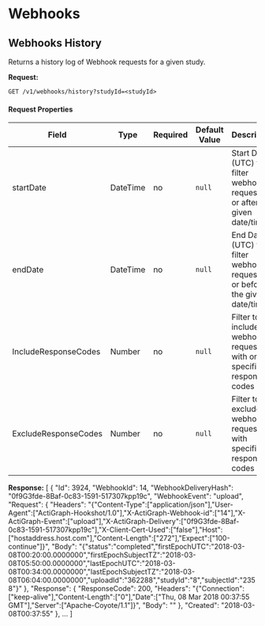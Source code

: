 
Webhooks
===

Webhooks History
---

Returns a history log of Webhook requests for a given study.

**Request:**

    GET /v1/webhooks/history?studyId=<studyId>

#### Request Properties ####

Field|Type|Required|Default Value|Description|Example Request URI
|-----|----|---------|------------|-----------|-------------------|
startDate|DateTime|no|`null`|Start Date (UTC) to filter webhook requests on or after the given date/time|/v1/webhooks/history?studyId=<studyId>&startDate=YYYY-MM-DDTHH:MM:SS|
endDate|DateTime|no|`null`|End  Date (UTC) to filter webhook requests on or before the given date/time|/v1/webhooks/history?studyId=<studyId>&endDate=YYYY-MM-DDTHH:MM:SS
IncludeResponseCodes|Number|no|`null`|Filter to include webhooks requests with only specified response codes|/v1/webhooks/history?studyId=<studyId>&IncludeResponseCodes=200
ExcludeResponseCodes|Number|no|`null`|Filter to exclude webhook requests with specified response codes|/v1/webhooks/history?studyId=<studyId>&ExcludeResponseCodes=200



**Response:**
[
    {
      "Id": 3924,
      "WebhookId": 14,
      "WebhookDeliveryHash": "0f9G3fde-8Baf-0c83-1591-517307kpp19c",
      "WebhookEvent": "upload",
      "Request": {
        "Headers": "{\"Content-Type\":[\"application/json\"],\"User-Agent\":[\"ActiGraph-Hookshot/1.0\"],\"X-ActiGraph-Webhook-id\":[\"14\"],\"X-ActiGraph-Event\":[\"upload\"],\"X-ActiGraph-Delivery\":[\"0f9G3fde-8Baf-0c83-1591-517307kpp19c\"],\"X-Client-Cert-Used\":[\"false\"],\"Host\":[\"hostaddress.host.com\"],\"Content-Length\":[\"272\"],\"Expect\":[\"100-continue\"]}",
        "Body": "{\"status\":\"completed\",\"firstEpochUTC\":\"2018-03-08T00:20:00.0000000\",\"firstEpochSubjectTZ\":\"2018-03-08T05:50:00.0000000\",\"lastEpochUTC\":\"2018-03-08T00:34:00.0000000\",\"lastEpochSubjectTZ\":\"2018-03-08T06:04:00.0000000\",\"uploadId\":\"362288\",\"studyId\":\"8\",\"subjectId\":\"2358\"}"
      },
      "Response": {
        "ResponseCode": 200,
        "Headers": "{\"Connection\":[\"keep-alive\"],\"Content-Length\":[\"0\"],\"Date\":[\"Thu, 08 Mar 2018 00:37:55 GMT\"],\"Server\":[\"Apache-Coyote/1.1\"]}",
        "Body": ""
      },
      "Created": "2018-03-08T00:37:55"
    },
  ...
]
